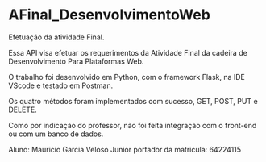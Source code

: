 # AFinal_DesenvolvimentoWeb
Efetuação da atividade Final.

Essa API visa efetuar os requerimentos da Atividade Final
da cadeira de Desenvolvimento Para Plataformas Web. 

O trabalho foi desenvolvido em Python, com o framework Flask, 
na IDE VScode e testado em Postman. 

Os quatro métodos foram implementados com sucesso, GET, POST, PUT e DELETE. 

Como por indicação do professor, não foi feita integração com
o front-end ou com um banco de dados.

Aluno: Mauricio Garcia Veloso Junior portador da matricula: 64224115
